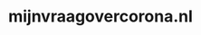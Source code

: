 ---
layout: post
title:  "mijnvraagovercorona.nl"
internal_url:  "/data/mijnvraagovercorona.nl.html"
categories: dutchgov
---